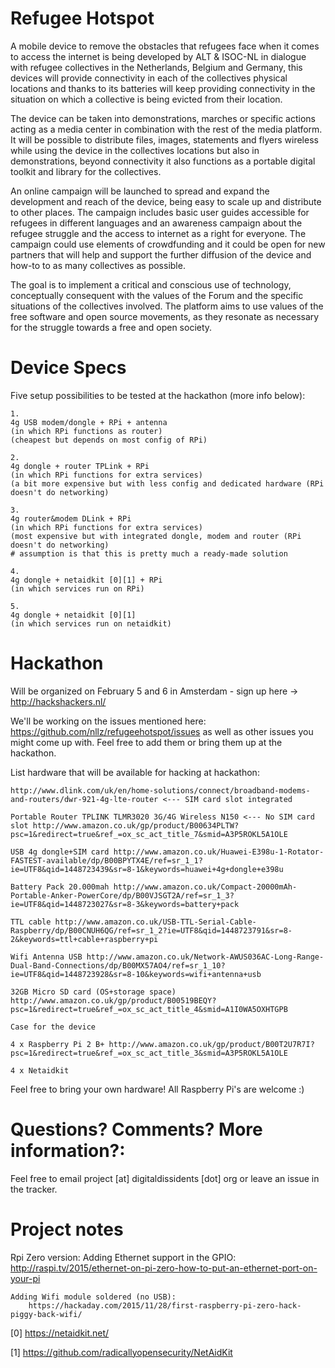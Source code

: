 # Refugee Hotspot

A mobile device to remove the obstacles that refugees face when it comes to access the internet is being developed by ALT & ISOC-NL in dialogue with refugee collectives in the Netherlands, Belgium and Germany, this devices will provide connectivity in each of the collectives physical locations and thanks to its batteries will keep providing connectivity in the situation on which a collective is being evicted from their location. 

The device can be taken into demonstrations, marches or specific actions acting as a media center in combination with the rest of the media platform. It will be possible to distribute files, images, statements and flyers wireless while using the device in the collectives locations but also in demonstrations, beyond connectivity  it also functions as a portable digital toolkit and library for the collectives.  

An online campaign will be launched to spread and expand the development and reach of the device, being easy to scale up and distribute to other places. The campaign includes basic user guides accessible for refugees in different languages and an awareness campaign about the refugee struggle and the access to internet as a right for everyone. The campaign could use elements of crowdfunding and it could be open for new partners that will help and support the further diffusion of the device and how-to to as many collectives as possible.

The goal is to implement a critical and conscious use of technology, conceptually consequent with the values of the Forum and the specific situations of the collectives involved. The platform aims to use values of the free software and open source movements, as they resonate as necessary for the struggle towards a free and open society.

# Device Specs

Five setup possibilities to be tested at the hackathon (more info below):
    
    1.
    4g USB modem/dongle + RPi + antenna
    (in which RPi functions as router)
    (cheapest but depends on most config of RPi)

    2.
    4g dongle + router TPLink + RPi 
    (in which RPi functions for extra services)    
    (a bit more expensive but with less config and dedicated hardware (RPi doesn't do networking)
    
    3.
    4g router&modem DLink + RPi
    (in which RPi functions for extra services)
    (most expensive but with integrated dongle, modem and router (RPi doesn't do networking)
    # assumption is that this is pretty much a ready-made solution
    
    4. 
    4g dongle + netaidkit [0][1] + RPi
    (in which services run on RPi)

    5.
    4g dongle + netaidkit [0][1]
    (in which services run on netaidkit)




# Hackathon

Will be organized on February 5 and 6 in Amsterdam - sign up here -> http://hackshackers.nl/

We'll be working on the issues mentioned here: https://github.com/nllz/refugeehotspot/issues
as well as other issues you might come up with. Feel free to add them or bring them up at the hackathon.

List hardware that will be available for hacking at hackathon:

    http://www.dlink.com/uk/en/home-solutions/connect/broadband-modems-and-routers/dwr-921-4g-lte-router <--- SIM card slot integrated
    
    Portable Router TP­LINK TL­MR3020 3G/4G Wireless N150 <--- No SIM card slot http://www.amazon.co.uk/gp/product/B00634PLTW?psc=1&redirect=true&ref_=ox_sc_act_title_7&smid=A3P5ROKL5A1OLE
    
    USB 4g dongle+SIM card http://www.amazon.co.uk/Huawei-E398u-1-Rotator-FASTEST-available/dp/B00BPYTX4E/ref=sr_1_1?ie=UTF8&qid=1448723439&sr=8-1&keywords=huawei+4g+dongle+e398u
    
    Battery Pack 20.000mah http://www.amazon.co.uk/Compact-20000mAh-Portable-Anker-PowerCore/dp/B00VJSGT2A/ref=sr_1_3?ie=UTF8&qid=1448723027&sr=8-3&keywords=battery+pack
    
    TTL cable http://www.amazon.co.uk/USB-TTL-Serial-Cable-Raspberry/dp/B00CNUH6QG/ref=sr_1_2?ie=UTF8&qid=1448723791&sr=8-2&keywords=ttl+cable+raspberry+pi
    
    Wifi Antenna USB http://www.amazon.co.uk/Network-AWUS036AC-Long-Range-Dual-Band-Connections/dp/B00MX57AO4/ref=sr_1_10?ie=UTF8&qid=1448723928&sr=8-10&keywords=wifi+antenna+usb
    
    32GB Micro SD card (OS+storage space) http://www.amazon.co.uk/gp/product/B00519BEQY?psc=1&redirect=true&ref_=ox_sc_act_title_4&smid=A1I0WA5OXHTGPB
    
    Case for the device
    
    4 x Raspberry Pi 2 B+ http://www.amazon.co.uk/gp/product/B00T2U7R7I?psc=1&redirect=true&ref_=ox_sc_act_title_3&smid=A3P5ROKL5A1OLE
    
    4 x Netaidkit

Feel free to bring your own hardware! All Raspberry Pi's are welcome :)

# Questions? Comments? More information?:

Feel free to email project [at] digitaldissidents [dot] org or leave an issue in the tracker.



# Project notes
Rpi Zero version:
    Adding Ethernet support in the GPIO:
        http://raspi.tv/2015/ethernet-on-pi-zero-how-to-put-an-ethernet-port-on-your-pi
        
    Adding Wifi module soldered (no USB):
        https://hackaday.com/2015/11/28/first-raspberry-pi-zero-hack-piggy-back-wifi/



[0] https://netaidkit.net/

[1] https://github.com/radicallyopensecurity/NetAidKit
